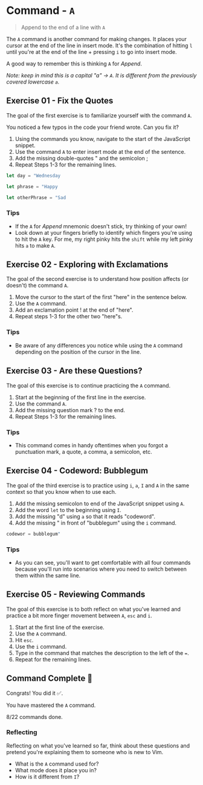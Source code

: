 # Command - `A`

> Append to the end of a line with `A`

The `A` command is another command for making changes.
It places your cursor at the end of the line in insert mode. It's the combination of hitting `l` until you're at the end of the line + pressing `i` to go into insert mode.

A good way to remember this is thinking `A` for *Append*.

*Note: keep in mind this is a capital "a" -> `A`. It is different from the previously covered lowercase `a`.*

## Exercise 01  - Fix the Quotes

The goal of the first exercise is to familiarize yourself with the command `A`.

You noticed a few typos in the code your friend wrote. Can you fix it?

1. Using the commands you know, navigate to the start of the JavaScript snippet.
2. Use the command `A` to enter insert mode at the end of the sentence.
3. Add the missing double-quotes " and the semicolon ;
4. Repeat Steps 1-3 for the remaining lines.

<!-- Text for exercise starts -->

```javascript
let day = "Wednesday

let phrase = "Happy

let otherPhrase = "Sad
```

<!-- Text for exercise ends -->

### Tips

- If the `A` for *Append* mnemonic doesn't stick, try thinking of your own!
- Look down at your fingers briefly to identify which fingers you're using to hit the `A` key. For me, my right pinky hits the `shift` while my left pinky hits `a` to make `A`.

## Exercise 02 - Exploring with Exclamations

The goal of the second exercise is to understand how position affects (or doesn't) the command `A`.

1. Move the cursor to the start of the first "here" in the sentence below.
2. Use the `A` command.
3. Add an exclamation point ! at the end of "here".
4. Repeat steps 1-3 for the other two "here"s.

<!-- Text for exercise starts

Start here or here or here, and see where it takes you!

Text for exercise ends -->

### Tips

- Be aware of any differences you notice while using the `A` command depending on the position of the cursor in the line.

## Exercise 03  - Are these Questions?

The goal of this exercise is to continue practicing the `A` command.

1. Start at the beginning of the first line in the exercise.
2. Use the command `A`.
3. Add the missing question mark ? to the end.
4. Repeat Steps 1-3 for the remaining lines.

<!-- Text for exercise starts

I forgot to add punctuation to the end of this sentence. Or did I

Is this a question

This sentence is super long. Depending on how your editor is set up it may wrap around until it appears as though it's on two lines. But if you look at the actual line numbers, it will only show one line. Pretty cool, huh

Text for exercise ends -->

### Tips

- This command comes in handy oftentimes when you forgot a punctuation mark, a quote, a comma, a semicolon, etc.


## Exercise 04  - Codeword: Bubblegum

The goal of the third exercise is to practice using `i`, `a`, `I` and `A` in the same context so that you know when to use each.

1. Add the missing semicolon to end of the JavaScript snippet using `A`.
2. Add the word `let` to the beginning using `I`.
3. Add the missing "d" using `a` so that it reads "codeword".
4. Add the missing " in front of "bubblegum" using the `i` command.

<!-- Text for exercise starts -->

```javascript
codewor = bubblegum"
```

<!-- Text for exercise ends -->

### Tips

- As you can see, you'll want to get comfortable with all four commands because you'll run into scenarios where you need to switch between them within the same line.



## Exercise 05 - Reviewing Commands

The goal of this exercise is to both reflect on what you've learned and practice a bit more finger movement between `A`, `esc` and `i`.

1. Start at the first line of the exercise.
2. Use the `A` command.
3. Hit `esc`.
4. Use the `i` command.
5. Type in the command that matches the description to the left of the `=`.
6. Repeat for the remaining lines.

<!-- Text for exercise starts

Commands I know so far:
- moves left toward the *house* = `h`
- moves down (*jumping* off a ledge) = ``
- moves up (*kicking* a soccer ball upward) = ``
- moves right (*left*to right, like English) = ``
- lets me *insert* text = ``
- lets me insert text *after* the cursor = ``
- lets me *Initially* insert text = ``
- lets me *Append* text = ``

Text for exercise ends -->

## Command Complete 🎉

Congrats! You did it ✅.

You have mastered the `A` command.

8/22 commands done.

### Reflecting

Reflecting on what you've learned so far, think about these questions and pretend you're explaining them to someone who is new to Vim.

- What is the `A` command used for?
- What mode does it place you in?
- How is it different from `I`?